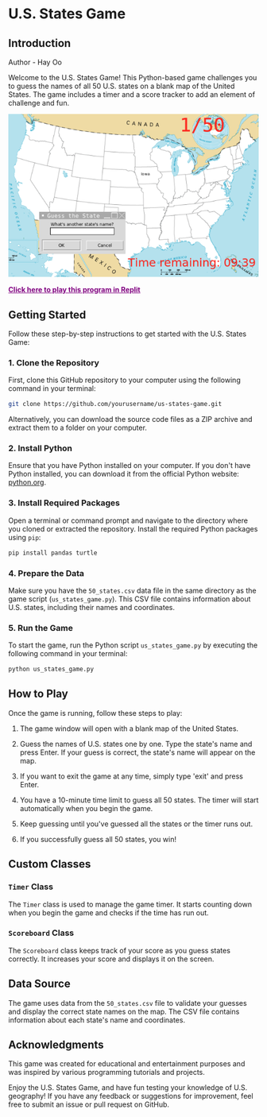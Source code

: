 # U.S. States Game
## Introduction
Author -  Hay Oo
  
Welcome to the U.S. States Game! This Python-based game challenges you to guess the names of all 50 U.S. states on a blank map of the United States. The game includes a timer and a score tracker to add an element of challenge and fun.

![alt text](/program.png)

<b><a href="https://replit.com/@HayOo1/OOP-US-States-Game" style="color:purple;">Click here to play this program in Replit</a></b>

## Getting Started

Follow these step-by-step instructions to get started with the U.S. States Game:

### 1. Clone the Repository

First, clone this GitHub repository to your computer using the following command in your terminal:

```bash
git clone https://github.com/yourusername/us-states-game.git
```

Alternatively, you can download the source code files as a ZIP archive and extract them to a folder on your computer.

### 2. Install Python

Ensure that you have Python installed on your computer. If you don't have Python installed, you can download it from the official Python website: [python.org](https://www.python.org/downloads/).

### 3. Install Required Packages

Open a terminal or command prompt and navigate to the directory where you cloned or extracted the repository. Install the required Python packages using `pip`:

```bash
pip install pandas turtle
```

### 4. Prepare the Data

Make sure you have the `50_states.csv` data file in the same directory as the game script (`us_states_game.py`). This CSV file contains information about U.S. states, including their names and coordinates.

### 5. Run the Game

To start the game, run the Python script `us_states_game.py` by executing the following command in your terminal:

```bash
python us_states_game.py
```

## How to Play

Once the game is running, follow these steps to play:

1. The game window will open with a blank map of the United States.

2. Guess the names of U.S. states one by one. Type the state's name and press Enter. If your guess is correct, the state's name will appear on the map.

3. If you want to exit the game at any time, simply type 'exit' and press Enter.

4. You have a 10-minute time limit to guess all 50 states. The timer will start automatically when you begin the game.

5. Keep guessing until you've guessed all the states or the timer runs out.

6. If you successfully guess all 50 states, you win!

## Custom Classes

### `Timer` Class

The `Timer` class is used to manage the game timer. It starts counting down when you begin the game and checks if the time has run out.

### `Scoreboard` Class

The `Scoreboard` class keeps track of your score as you guess states correctly. It increases your score and displays it on the screen.

## Data Source

The game uses data from the `50_states.csv` file to validate your guesses and display the correct state names on the map. The CSV file contains information about each state's name and coordinates.

## Acknowledgments

This game was created for educational and entertainment purposes and was inspired by various programming tutorials and projects.

Enjoy the U.S. States Game, and have fun testing your knowledge of U.S. geography! If you have any feedback or suggestions for improvement, feel free to submit an issue or pull request on GitHub.

```
